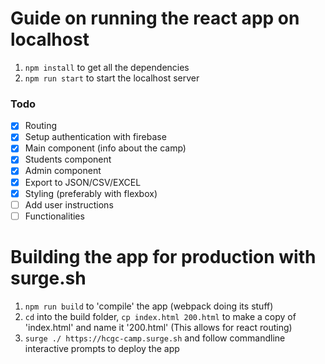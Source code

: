 # Guide on running the react app on localhost
1. `npm install` to get all the dependencies
2. `npm run start` to start the localhost server

### Todo

- [x] Routing
- [x] Setup authentication with firebase
- [x] Main component (info about the camp)
- [x] Students component
- [x] Admin component
- [x] Export to JSON/CSV/EXCEL
- [x] Styling (preferably with flexbox)
- [ ] Add user instructions
- [ ] Functionalities

# Building the app for production with surge.sh
1. `npm run build` to 'compile' the app (webpack doing its stuff)
2. `cd` into the build folder, `cp index.html 200.html` to make a copy of 'index.html' and name it '200.html' (This allows for react routing)
3. `surge ./ https://hcgc-camp.surge.sh` and follow commandline interactive prompts to deploy the app
